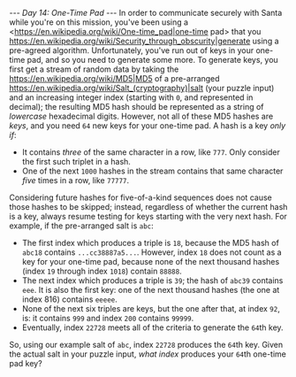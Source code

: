 *--- Day 14: One-Time Pad ---*
In order to communicate securely with Santa while you're on this mission, you've been using a <https://en.wikipedia.org/wiki/One-time_pad|one-time pad> that you <https://en.wikipedia.org/wiki/Security_through_obscurity|generate> using a pre-agreed algorithm. Unfortunately, you've run out of keys in your one-time pad, and so you need to generate some more.
To generate keys, you first get a stream of random data by taking the <https://en.wikipedia.org/wiki/MD5|MD5> of a pre-arranged <https://en.wikipedia.org/wiki/Salt_(cryptography)|salt> (your puzzle input) and an increasing integer index (starting with `0`, and represented in decimal); the resulting MD5 hash should be represented as a string of _lowercase_ hexadecimal digits.
However, not all of these MD5 hashes are _keys_, and you need `64` new keys for your one-time pad.  A hash is a key _only if_:

- It contains _three_ of the same character in a row, like `777`. Only consider the first such triplet in a hash.
- One of the next `1000` hashes in the stream contains that same character _five_ times in a row, like `77777`.

Considering future hashes for five-of-a-kind sequences does not cause those hashes to be skipped; instead, regardless of whether the current hash is a key, always resume testing for keys starting with the very next hash.
For example, if the pre-arranged salt is `abc`:

- The first index which produces a triple is `18`, because the MD5 hash of `abc18` contains `...cc38887a5...`. However, index `18` does not count as a key for your one-time pad, because none of the next thousand hashes (index `19` through index `1018`) contain `88888`.
- The next index which produces a triple is `39`; the hash of `abc39` contains `eee`. It is also the first key: one of the next thousand hashes (the one at index 816) contains `eeeee`.
- None of the next six triples are keys, but the one after that, at index `92`, is: it contains `999` and index `200` contains `99999`.
- Eventually, index `22728` meets all of the criteria to generate the `64`th key.

So, using our example salt of `abc`, index `22728` produces the `64`th key.
Given the actual salt in your puzzle input, _what index_ produces your `64`th one-time pad key?


